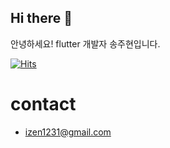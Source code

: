## Hi there 👋

안녕하세요! flutter 개발자 송주현입니다.

[![Hits](https://hits.seeyoufarm.com/api/count/incr/badge.svg?url=https%3A%2F%2Fgithub.com%2Fizen1231)](https://hits.seeyoufarm.com)


# contact
- izen1231@gmail.com
